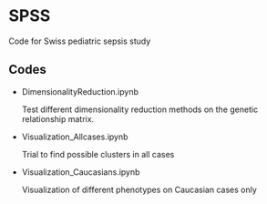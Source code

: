 # SPSS
Code for Swiss pediatric sepsis study

## Codes
* DimensionalityReduction.ipynb

  Test different dimensionality reduction methods on the genetic relationship matrix.
  
* Visualization_Allcases.ipynb
  
  Trial to find possible clusters in all cases
  
* Visualization_Caucasians.ipynb

  Visualization of different phenotypes on Caucasian cases only

